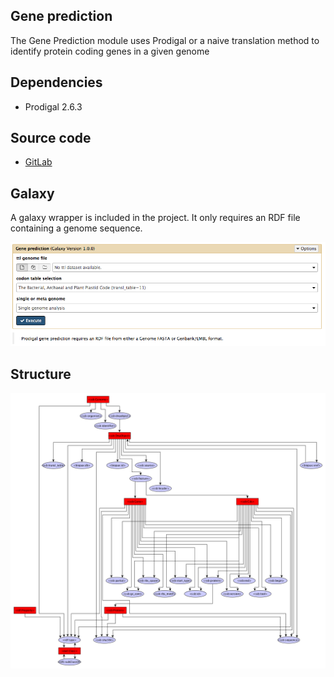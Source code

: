 Gene prediction
------------

The Gene Prediction module uses Prodigal or a naive translation method to identify protein coding genes in a given genome


Dependencies
------------
* Prodigal 2.6.3

Source code
-----------
* [GitLab](https://gitlab.com/sapp/genecaller)

Galaxy
------
A galaxy wrapper is included in the project. It only requires an RDF file containing a genome sequence.

![GalaxyCrispr](images/GalaxyGene.png)


Structure
---------


![RDFrRNA](images/RDFGene.png)